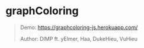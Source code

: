 # graphColoring

> Demo: https://graphcoloring-js.herokuapp.com/
>
> Author: DIMP ft. yElmer, Haa, DukeHieu, VuHieu
